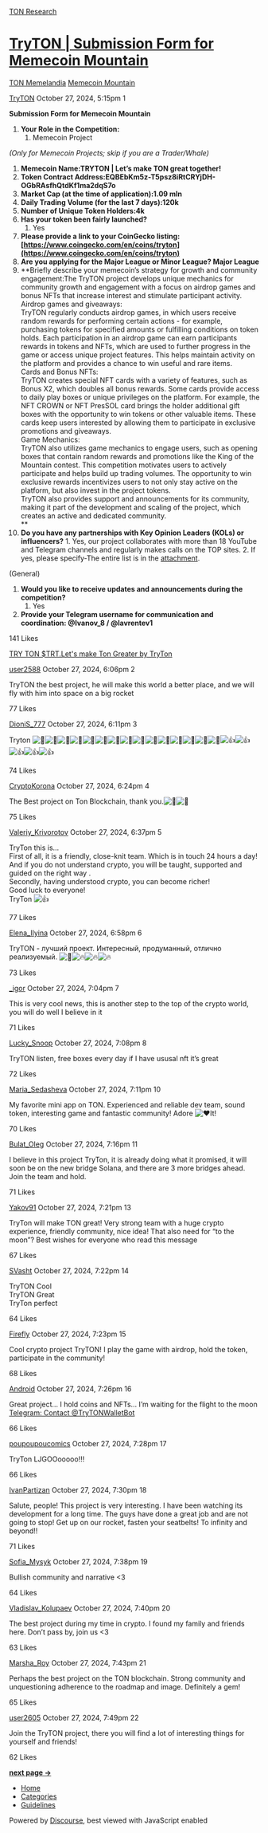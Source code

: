 [TON Research](/)

# [TryTON | Submission Form for Memecoin Mountain](/t/tryton-submission-form-for-memecoin-mountain/38872)

[TON Memelandia](/c/ton-memelandia/memecoin-mountain/86)  [Memecoin Mountain](/c/ton-memelandia/memecoin-mountain/86) 

    

[TryTON](https://tonresear.ch/u/TryTON)  October 27, 2024, 5:15pm  1

**Submission Form for Memecoin Mountain**

1.  **Your Role in the Competition:**
    1.  Memecoin Project

_(Only for Memecoin Projects; skip if you are a Trader/Whale)_

1.  **Memecoin Name:TRYTON | Let’s make TON great together!**
2.  **Token Contract Address:EQBEbKm5z-T5psz8iRtCRYjDH-OGbRAsfhQtdKf1ma2dqS7o**
3.  **Market Cap (at the time of application):1.09 mln**
4.  **Daily Trading Volume (for the last 7 days):120k**
5.  **Number of Unique Token Holders:4k**
6.  **Has your token been fairly launched?**
    1.  Yes
7.  **Please provide a link to your CoinGecko listing:[https://www.coingecko.com/en/coins/tryton](https://www.coingecko.com/en/coins/tryton)**
8.  **Are you applying for the Major League or Minor League? Major League**
9.  \*\*Briefly describe your memecoin’s strategy for growth and community engagement:The TryTON project develops unique mechanics for community growth and engagement with a focus on airdrop games and bonus NFTs that increase interest and stimulate participant activity.  
    Airdrop games and giveaways:  
    TryTON regularly conducts airdrop games, in which users receive random rewards for performing certain actions - for example, purchasing tokens for specified amounts or fulfilling conditions on token holds. Each participation in an airdrop game can earn participants rewards in tokens and NFTs, which are used to further progress in the game or access unique project features. This helps maintain activity on the platform and provides a chance to win useful and rare items.  
    Cards and Bonus NFTs:  
    TryTON creates special NFT cards with a variety of features, such as Bonus X2, which doubles all bonus rewards. Some cards provide access to daily play boxes or unique privileges on the platform. For example, the NFT CROWN or NFT PresSOL card brings the holder additional gift boxes with the opportunity to win tokens or other valuable items. These cards keep users interested by allowing them to participate in exclusive promotions and giveaways.  
    Game Mechanics:  
    TryTON also utilizes game mechanics to engage users, such as opening boxes that contain random rewards and promotions like the King of the Mountain contest. This competition motivates users to actively participate and helps build up trading volumes. The opportunity to win exclusive rewards incentivizes users to not only stay active on the platform, but also invest in the project tokens.  
    TryTON also provides support and announcements for its community, making it part of the development and scaling of the project, which creates an active and dedicated community.  
    \*\*
10.  **Do you have any partnerships with Key Opinion Leaders (KOLs) or influencers?**
    1.  Yes, our project collaborates with more than 18 YouTube and Telegram channels and regularly makes calls on the TOP sites.
    2.  If yes, please specify-The entire list is in the [attachment](https://docs.google.com/document/d/1ZS73NV8IVpfQkbIfice7eaQdQC4rK6Na/edit?usp=sharing&ouid=102513959408536433419&rtpof=true&sd=true).

(General)

1.  **Would you like to receive updates and announcements during the competition?**
    1.  Yes
2.  **Provide your Telegram username for communication and coordination: @Ivanov\_8 / @lavrentev1**

  141 Likes

[TRY TON $TRT.Let's make Ton Greater by TryTon](https://tonresear.ch/t/try-ton-trt-lets-make-ton-greater-by-tryton/39042) 

[user2588](https://tonresear.ch/u/user2588) October 27, 2024, 6:06pm  2

TryTON the best project, he will make this world a better place, and we will fly with him into space on a big rocket

  77 Likes

[DioniS\_777](https://tonresear.ch/u/DioniS_777) October 27, 2024, 6:11pm  3

Tryton ![:lizard:](https://tonresear.ch/images/emoji/twitter/lizard.png?v=12 ":lizard:")![:lizard:](https://tonresear.ch/images/emoji/twitter/lizard.png?v=12 ":lizard:")![:lizard:](https://tonresear.ch/images/emoji/twitter/lizard.png?v=12 ":lizard:")![:lizard:](https://tonresear.ch/images/emoji/twitter/lizard.png?v=12 ":lizard:")![:lizard:](https://tonresear.ch/images/emoji/twitter/lizard.png?v=12 ":lizard:")![:rocket:](https://tonresear.ch/images/emoji/twitter/rocket.png?v=12 ":rocket:")![:rocket:](https://tonresear.ch/images/emoji/twitter/rocket.png?v=12 ":rocket:")![:rocket:](https://tonresear.ch/images/emoji/twitter/rocket.png?v=12 ":rocket:")![:rocket:](https://tonresear.ch/images/emoji/twitter/rocket.png?v=12 ":rocket:")![:rocket:](https://tonresear.ch/images/emoji/twitter/rocket.png?v=12 ":rocket:")![:muscle:](https://tonresear.ch/images/emoji/twitter/muscle.png?v=12 ":muscle:")![:muscle:](https://tonresear.ch/images/emoji/twitter/muscle.png?v=12 ":muscle:")![:muscle:](https://tonresear.ch/images/emoji/twitter/muscle.png?v=12 ":muscle:")![:muscle:](https://tonresear.ch/images/emoji/twitter/muscle.png?v=12 ":muscle:")![:muscle:](https://tonresear.ch/images/emoji/twitter/muscle.png?v=12 ":muscle:")![:+1:](https://tonresear.ch/images/emoji/twitter/+1.png?v=12 ":+1:")![:+1:](https://tonresear.ch/images/emoji/twitter/+1.png?v=12 ":+1:")![:+1:](https://tonresear.ch/images/emoji/twitter/+1.png?v=12 ":+1:")![:+1:](https://tonresear.ch/images/emoji/twitter/+1.png?v=12 ":+1:")![:+1:](https://tonresear.ch/images/emoji/twitter/+1.png?v=12 ":+1:")

  74 Likes

[CryptoKorona](https://tonresear.ch/u/CryptoKorona) October 27, 2024, 6:24pm  4

The Best project on Ton Blockchain, thank you.![:muscle:](https://tonresear.ch/images/emoji/twitter/muscle.png?v=12 ":muscle:")![:tada:](https://tonresear.ch/images/emoji/twitter/tada.png?v=12 ":tada:")

  75 Likes

[Valeriy\_Krivorotov](https://tonresear.ch/u/Valeriy_Krivorotov) October 27, 2024, 6:37pm  5

TryTon this is…  
First of all, it is a friendly, close-knit team. Which is in touch 24 hours a day! And if you do not understand crypto, you will be taught, supported and guided on the right way .  
Secondly, having understood crypto, you can become richer!  
Good luck to everyone!  
TryTon ![:+1:](https://tonresear.ch/images/emoji/twitter/+1.png?v=12 ":+1:")

  77 Likes

[Elena\_Ilyina](https://tonresear.ch/u/Elena_Ilyina) October 27, 2024, 6:58pm  6

TryTON - лучший проект. Интересный, продуманный, отлично реализуемый. ![:lizard:](https://tonresear.ch/images/emoji/twitter/lizard.png?v=12 ":lizard:")![:fire:](https://tonresear.ch/images/emoji/twitter/fire.png?v=12 ":fire:")![:fire:](https://tonresear.ch/images/emoji/twitter/fire.png?v=12 ":fire:")![:fire:](https://tonresear.ch/images/emoji/twitter/fire.png?v=12 ":fire:")

  73 Likes

[\_igor](https://tonresear.ch/u/_igor) October 27, 2024, 7:04pm  7

This is very cool news, this is another step to the top of the crypto world, you will do well I believe in it

  71 Likes

[Lucky\_Snoop](https://tonresear.ch/u/Lucky_Snoop) October 27, 2024, 7:08pm  8

TryTON listen, free boxes every day if I have ususal nft it’s great

  72 Likes

[Maria\_Sedasheva](https://tonresear.ch/u/Maria_Sedasheva) October 27, 2024, 7:11pm  10

My favorite mini app on TON. Experienced and reliable dev team, sound token, interesting game and fantastic community! Adore ![:heart:](https://tonresear.ch/images/emoji/twitter/heart.png?v=12 ":heart:")It!

  70 Likes

[Bulat\_Oleg](https://tonresear.ch/u/Bulat_Oleg) October 27, 2024, 7:16pm  11

I believe in this project TryTon, it is already doing what it promised, it will soon be on the new bridge Solana, and there are 3 more bridges ahead. Join the team and hold.

  71 Likes

[Yakov91](https://tonresear.ch/u/Yakov91) October 27, 2024, 7:21pm  13

TryTon will make TON great! Very strong team with a huge crypto experience, friendly community, nice idea! That also need for “to the moon”? Best wishes for everyone who read this message

  67 Likes

[SVasht](https://tonresear.ch/u/SVasht) October 27, 2024, 7:22pm  14

TryTON Cool  
TryTON Great  
TryTon perfect

  64 Likes

[Firefly](https://tonresear.ch/u/Firefly) October 27, 2024, 7:23pm  15

Cool crypto project TryTON! I play the game with airdrop, hold the token, participate in the community!

  68 Likes

[Android](https://tonresear.ch/u/Android) October 27, 2024, 7:26pm  16

Great project… I hold coins and NFTs… I’m waiting for the flight to the moon [Telegram: Contact @TryTONWalletBot](https://t.me/TryTONWalletBot?start=792707071)

  66 Likes

[poupoupoucomics](https://tonresear.ch/u/poupoupoucomics) October 27, 2024, 7:28pm  17

TryTon LJGOOooooo!!!

  66 Likes

[IvanPartizan](https://tonresear.ch/u/IvanPartizan) October 27, 2024, 7:30pm  18

Salute, people! This project is very interesting. I have been watching its development for a long time. The guys have done a great job and are not going to stop! Get up on our rocket, fasten your seatbelts! To infinity and beyond!!

  71 Likes

[Sofia\_Mysyk](https://tonresear.ch/u/Sofia_Mysyk) October 27, 2024, 7:38pm  19

Bullish community and narrative <3

  64 Likes

[Vladislav\_Kolupaev](https://tonresear.ch/u/Vladislav_Kolupaev) October 27, 2024, 7:40pm  20

The best project during my time in crypto. I found my family and friends here. Don’t pass by, join us <3

  63 Likes

[Marsha\_Roy](https://tonresear.ch/u/Marsha_Roy) October 27, 2024, 7:43pm  21

Perhaps the best project on the TON blockchain. Strong community and unquestioning adherence to the roadmap and image. Definitely а gem!

  65 Likes

[user2605](https://tonresear.ch/u/user2605) October 27, 2024, 7:49pm  22

Join the TryTON project, there you will find a lot of interesting things for yourself and friends!

  62 Likes

**[next page →](/t/tryton-submission-form-for-memecoin-mountain/38872?page=2)**

*   [Home](/)
*   [Categories](/categories)
*   [Guidelines](/guidelines)

Powered by [Discourse](https://www.discourse.org), best viewed with JavaScript enabled